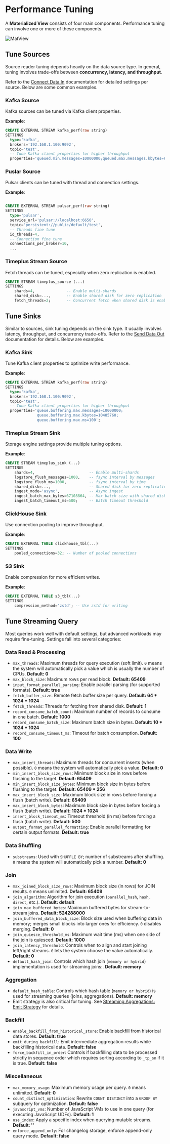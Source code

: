 # Performance Tuning

A **Materialized View** consists of four main components. Performance tuning can involve one or more of these components.  

![MatView](/img/mat-view.png)

## Tune Sources

Source reader tuning depends heavily on the data source type. In general, tuning involves trade-offs between **concurrency, latency, and throughput**.  

Refer to the [Connect Data In](/connect-data-in) documentation for detailed settings per source. Below are some common examples.

### Kafka Source

Kafka sources can be tuned via Kafka client properties.  

**Example**:
```sql
CREATE EXTERNAL STREAM kafka_perf(raw string) 
SETTINGS 
  type='kafka', 
  brokers='192.168.1.100:9092',
  topic='test',
  -- Tune Kafka client properties for higher throughput
  properties='queued.min.messages=10000000;queued.max.messages.kbytes=655360'; 
```

### Puslar Source

Pulsar clients can be tuned with thread and connection settings.

**Example**:
```sql

CREATE EXTERNAL STREAM pulsar_perf(raw string) 
SETTINGS 
  type='pulsar', 
  service_url='pulsar://localhost:6650', 
  topic='persistent://public/default/test',
  -- Threads fine tune
  io_threads=4,
  -- Connection fine tune
  connections_per_broker=10,
  ...
```

### Timeplus Stream Source

Fetch threads can be tuned, especially when zero replication is enabled.

```sql
CREATE STREAM timeplus_source (...)
SETTINGS 
    shards=4,              -- Enable multi-shards
    shared_disk=...,       -- Enable shared disk for zero replication
    fetch_threads=2;       -- Concurrent fetch when shared disk is enabled
```

## Tune Sinks 

Similar to sources, sink tuning depends on the sink type. It usually involves latency, throughput, and concurrency trade-offs. Refer to the [Send Data Out](/send-data-out) documentation for details. Below are examples.

### Kafka Sink 

Tune Kafka client properties to optimize write performance.

**Example**:
```sql
CREATE EXTERNAL STREAM kafka_perf(raw string) 
SETTINGS 
  type='kafka', 
  brokers='192.168.1.100:9092',
  topic='test',
  -- Tune Kafka client properties for higher throughput
  properties='queue.buffering.max.messages=10000000;
              queue.buffering.max.kbytes=10485760;
              queue.buffering.max.ms=100'; 
```

### Timeplus Stream Sink 

Storage engine settings provide multiple tuning options.

**Example**:
```sql
CREATE STREAM timeplus_sink (...)
SETTINGS 
    shards=4,                        -- Enable multi-shards
    logstore_flush_messages=1000,    -- fsync interval by messages
    logstore_flush_ms=1000,          -- fsync interval by time
    shared_disk=...,                 -- Shared disk for zero replication
    ingest_mode='async',             -- Async ingest
    ingest_batch_max_bytes=67108864, -- Max batch size with shared disk
    ingest_batch_timeout_ms=500;     -- Batch timeout threshold

```

### ClickHouse Sink

Use connection pooling to improve throughput.

**Example**:
```sql
CREATE EXTERNAL TABLE clickhouse_tbl(...)
SETTINGS
    pooled_connections=32; -- Number of pooled connections
```

### S3 Sink

Enable compression for more efficient writes.

**Example**:
```sql
CREATE EXTERNAL TABLE s3_tbl(...)
SETTINGS
    compression_method='zstd'; -- Use zstd for writing
```

## Tune Streaming Query

Most queries work well with default settings, but advanced workloads may require fine-tuning. Settings fall into several categories:

### Data Read & Processing

- `max_threads`: Maximum threads for query execution (soft limit). `0` means the system will automatically pick a value which is usually the number of CPUs. **Default: 0**
- `max_block_size`: Maximum rows per read block. **Default: 65409**
- `input_format_parallel_parsing`: Enable parallel parsing (for supported formats). **Default: true** 
- `fetch_buffer_size`: Remote fetch buffer size per query. **Default: 64 * 1024 * 1024**  
- `fetch_threads`: Threads for fetching from shared disk. **Default: 1**
- `record_consume_batch_count`: Maximum number of records to consume in one batch. **Default: 1000** 
- `record_consume_batch_size`: Maximum batch size in bytes. **Default: 10 * 1024 * 1024**  
- `record_consume_timeout_ms`: Timeout for batch consumption. **Default: 100**

### Data Write

- `max_insert_threads`: Maximum threads for concurrent inserts (when possible). `0` means the system will automatically pick a value. **Default: 0**
- `min_insert_block_size_rows`: Minimum block size in rows before flushing to the target. **Default: 65409**
- `min_insert_block_size_bytes`: Minimum block size in bytes before flushing to the target. **Default: 65409 * 256**
- `max_insert_block_size`: Maximum block size in rows before forcing a flush (batch write). **Default: 65409**
- `max_insert_block_bytes`: Maximum block size in bytes before forcing a flush (batch write). **Default: 1024 * 1024**
- `insert_block_timeout_ms`: Timeout threshold (in ms) before forcing a flush (batch write). **Default: 500**
- `output_format_parallel_formatting`: Enable parallel formatting for certain output formats. **Default: true**

### Data Shuffling

- `substreams`: Used with `SHUFFLE BY`; number of substreams after shuffling. 
  `0` means the system will automatically pick a number. **Default: 0**

### Join

- `max_joined_block_size_rows`: Maximum block size (in rows) for JOIN results. `0` means unlimited. **Default: 65409**
- `join_algorithm`: Algorithm for join execution (`parallel_hash`, `hash`, `direct`, etc.). **Default: default**
- `join_max_buffered_bytes`: Maximum buffered bytes for stream-to-stream joins. **Default: 524288000**
- `join_buffered_data_block_size`: Block size used when buffering data in memory; merges small blocks into larger ones for efficiency. `0` disables merging. **Default: 0**
- `join_quiesce_threshold_ms`: Maximum wait time (ms) when one side of the join is quiesced. **Default: 1000**
- `join_latency_threshold`: Controls when to align and start joining left/right streams. `0` lets the system choose the value automatically. **Default: 0**
- `default_hash_join`: Controls which hash join (`memory or hybrid`) implementation is used for streaming joins:. **Default: memory**

### Aggregation

- `default_hash_table`: Controls which hash table (`memory or hybrid`) is used for streaming queries (joins, aggregations). **Default: memory** 
- Emit strategy is also critical for tuning. See [Streaming Aggregations: Emit Strategy](/streaming-aggregations#emit) for details.

### Backfill

- `enable_backfill_from_historical_store`: Enable backfill from historical data stores. **Default: true**
- `emit_during_backfill`: Emit intermediate aggregation results while backfilling historical data. **Default: false**
- `force_backfill_in_order`: Controls if backfilling data to be processed strictly in sequence order which requires sorting according to `_tp_sn` if it is true. **Default: false**

### Miscellaneous

- `max_memory_usage`: Maximum memory usage per query. `0` means unlimited. **Default: 0**
- `count_distinct_optimization`: Rewrite `COUNT DISTINCT` into a `GROUP BY` subquery for optimization. **Default: false**
- `javascript_vms`: Number of JavaScript VMs to use in one query (for executing JavaScript UDFs). **Default: 1**
- `use_index`: Apply a specific index when querying mutable streams. **Default: ''**
- `enforce_append_only`: For changelog storage, enforce append-only query mode. **Default: false**
